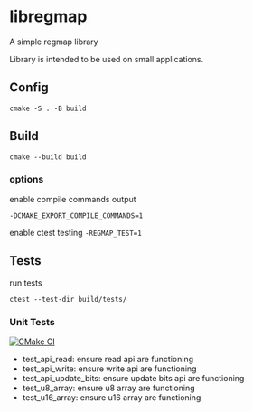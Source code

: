 # libregmap

A simple regmap library

Library is intended to be used on small applications.

## Config

`cmake -S . -B build`

## Build

`cmake --build build`

### options

enable compile commands output

`-DCMAKE_EXPORT_COMPILE_COMMANDS=1`

enable ctest testing
`-REGMAP_TEST=1`

## Tests

run tests

`ctest --test-dir build/tests/`

### Unit Tests

[![CMake CI](https://github.com/orestephen/libregmap/actions/workflows/ci.yml/badge.svg)](https://github.com/orestephen/libregmap/actions/workflows/ci.yml)

 - test_api_read: ensure read api are functioning
 - test_api_write: ensure write api are functioning
 - test_api_update_bits: ensure update bits api are functioning
 - test_u8_array: ensure u8 array are functioning
 - test_u16_array: ensure u16 array are functioning
